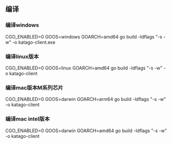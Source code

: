 ## 编译
### 编译windows
CGO_ENABLED=0 GOOS=windows GOARCH=amd64 go build -ldflags "-s -w" -o katago-client.exe
### 编译linux版本 
CGO_ENABLED=0 GOOS=linux GOARCH=amd64 go build -ldflags "-s -w" -o katago-client
### 编译mac版本M系列芯片
CGO_ENABLED=0 GOOS=darwin GOARCH=arm64 go build -ldflags "-s -w" -o katago-client
### 编译mac intel版本
CGO_ENABLED=0 GOOS=darwin GOARCH=amd64 go build -ldflags "-s -w" -o katago-client